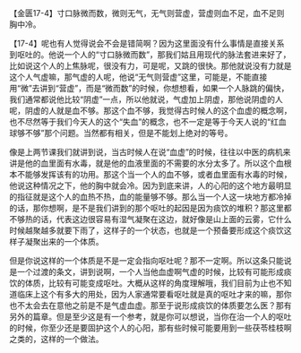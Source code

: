 【金匮17-4】寸口脉微而数，微则无气，无气则营虚，营虚则血不足，血不足则胸中冷。

【17-4】呢也有人觉得说会不会是错简啊？因为这里面没有什么事情是直接关系到呕吐的。他说一个人的“寸口脉微而数”，那我们姑且用现代的脉法套进来好了，比如说这个人的上焦脉呢，很没有力，可是呢，又跳的很快。那他就说没有力就是这个人气虚嘛，那气虚的人呢，他说“无气则营虚”这里，可能是，不能直接用“微”去讲到“营虚”，而是“微而数”的时候，你想想看，如果一个人脉跳的偏快，我们通常都说他比较“阴虚”一点，所以他就说，气虚加上阴虚，那他说阴虚的人呢，阴虚的人就是血不够。那这个血不够，我觉得古时候人的这个血虚的概念啊，也不尽然等于我们今天人的这个“失血”的概念，也不一定是等于今天人说的“红血球够不够”那个问题。当然都有相关，但是不能划上绝对的等号。

像是上两节课我们就讲到说，当古时候人在说“血虚”的时候，往往以中医的病机来讲是他的血里面有水毒，就是他的血液里面的不需要的水分太多了。所以这个血根本不能够发挥该有的功用。那这个当一个人的血不够，或者血里面有水毒的时候，他说这种情况之下，他的胸中就会冷。因为到底来讲，人的心阳的这个地方最明显的指征就是这个人的血热不热，血的能量够不够。那么当一个人这一块地方都冷掉的话，那你想啊，是不是我们讲到的那个呕吐的起因是因为痰饮的堆积？那这里都不够热的话，代表这边很容易有湿气凝聚在这边，就好像是山上面的云雾，它什么时候越聚越多就要下雨了，这样子的一个状态，也就是一个预备要形成这个痰饮这样子凝聚出来的一个体质。

但是你说这样的一个体质是不是一定会指向呕吐呢？那不一定啊。所以这条只能说是一个过渡的条文，讲到说啊，一个人当他血虚啊气虚的时候，比较有可能形成痰饮的体质，比较有可能变成呕吐。大概从这样的角度理解哦，我们目前为止也不知道临床上这个有多大的用处，因为人家通常要看呕吐就是真的呕吐才来的嘛，那你也不太会去在意他之前是不是气虚血虚。那至于说形成痰饮的体质要怎么医？那有另外的篇章。但是至少这是有一个参考，就是你可以想说，当你在治一个人的呕吐的时候，你至少还是要固护这个人的心阳，那有些时候可能要用到一些茯苓桂枝啊之类的，这样的一个做法。
